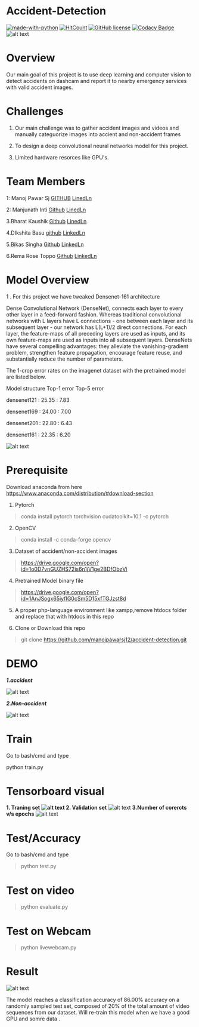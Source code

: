 # Accident-Detection
[![made-with-python](https://img.shields.io/badge/Made%20with-Python-1f425f.svg)](https://www.python.org/)
[![HitCount](http://hits.dwyl.com/manojpawarsj12/accident-detection.svg)](http://hits.dwyl.com/manojpawarsj12/accident-detection)
[![GitHub license](https://img.shields.io/github/license/Naereen/StrapDown.js.svg)](https://github.com/Naereen/StrapDown.js/blob/master/LICENSE)
[![Codacy Badge](https://api.codacy.com/project/badge/Grade/8e257c8d07a74dba891cfb03cd18d76f)](https://www.codacy.com/manual/manojpawarsj12/accident-detection?utm_source=github.com&amp;utm_medium=referral&amp;utm_content=manojpawarsj12/accident-detection&amp;utm_campaign=Badge_Grade)
![alt text](https://raw.githubusercontent.com/manojpawarsj12/accident-detection/master/htdocs/1.png)
# Overview 
Our main goal of this project is to use deep learning and computer vision to detect accidents on dashcam and report it to nearby emergency services with valid accident images.


# Challenges 
1. Our main challenge was to gather accident images and videos and manually categuorize images into accient and non-accident frames

2. To design a deep convolutional neural networks model for this project.

3. Limited hardware resorces like GPU's.
# Team Members
1: Manoj Pawar Sj [GITHUB](https://github.com/manojpawarsj12) [LinedLn](https://www.linkedin.com/in/manojpawarsj)

2: Manjunath Inti [Github](https://github.com/intimanjunath) [LinedLn](https://www.linkedin.com/in/manjunath-i-7b7bb3190)

3.Bharat Kaushik [Github](https://github.com/bharatkaushik9194) [LinedLn](https://www.linkedin.com/in/bharat-kaushik-562887191)

4.DIkshita Basu [github](https://github.com/hiyabose) [LinkedLn](https://www.linkedin.com/in/dikshita-basu-a74ab2173)

5.Bikas Singha [Github](https://github.com/bikas17080) [LinkedLn](https://www.linkedin.com/in/bikash-singha-28733518a)

6.Rema Rose Toppo [Github](https://github.com/ReemaRoseToppo) [LinkedLn](https://www.linkedin.com/in/udacitystudentreema-rose-toppo)

# Model Overview
1 . For this project we have tweaked Densenet-161 architecture

Dense Convolutional Network (DenseNet), connects each layer to every other layer in a feed-forward fashion. Whereas traditional convolutional networks with L layers have L connections - one between each layer and its subsequent layer - our network has L(L+1)/2 direct connections. For each layer, the feature-maps of all preceding layers are used as inputs, and its own feature-maps are used as inputs into all subsequent layers. DenseNets have several compelling advantages: they alleviate the vanishing-gradient problem, strengthen feature propagation, encourage feature reuse, and substantially reduce the number of parameters.

The 1-crop error rates on the imagenet dataset with the pretrained model are listed below.

Model structure    Top-1 error    Top-5 error

densenet121  :  25.35   : 7.83

densenet169  :  24.00   : 7.00

densenet201  :  22.80   : 6.43

densenet161  :  22.35   : 6.20

![alt text](https://raw.githubusercontent.com/manojpawarsj12/accident-detection/master/assets/densenet1.png)


# Prerequisite 

Download anaconda from here https://www.anaconda.com/distribution/#download-section

1. Pytorch 

> conda install pytorch torchvision cudatoolkit=10.1 -c pytorch


2. OpenCV 

> conda install -c conda-forge opencv

3. Dataset of accident/non-accident images 

>  https://drive.google.com/open?id=1o0D7vnGUZHS72is6n1jV1ge2BDfObzVi

4. Pretrained Model binary file

>  https://drive.google.com/open?id=1AnJSogx65iyfIG0cSm5D15xfTGJzst8d


5.  A proper php-language environment like xampp,remove htdocs folder and replace that with htdocs in this repo 


6. Clone or Download this repo 

> git clone https://github.com/manojpawarsj12/accident-detection.git

# DEMO

***1.accident***

![alt text](https://raw.githubusercontent.com/manojpawarsj12/accident-detection/master/assets/5.gif)

***2.Non-accident***

![alt text](https://raw.githubusercontent.com/manojpawarsj12/accident-detection/master/assets/6.gif)


# Train 

Go to bash/cmd and type

python train.py

# Tensorboard visual 
**1. Traning set 
![alt text](https://raw.githubusercontent.com/manojpawarsj12/accident-detection/master/assets/4.png)
2. Validation set**
![alt text](https://raw.githubusercontent.com/manojpawarsj12/accident-detection/master/assets/2.png)
**3.Number of corercts v/s epochs**
![alt text](https://raw.githubusercontent.com/manojpawarsj12/accident-detection/master/assets/3.png)
# Test/Accuracy

Go to bash/cmd and type

> python test.py

# Test on video

> python evaluate.py

# Test on Webcam

> python livewebcam.py
# Result

![alt text](https://raw.githubusercontent.com/manojpawarsj12/accident-detection/master/assets/1.png)

The model reaches a classification accuracy of 86.00% accuracy on a randomly sampled test set, composed of 20% of the total amount of video sequences from our dataset. Will re-train this model when we have a good GPU and somre data .
